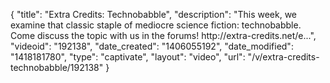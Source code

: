 {
    "title": "Extra Credits: Technobabble",
    "description": "This week, we examine that classic staple of mediocre science fiction: technobabble. Come discuss the topic with us in the forums! http:\/\/extra-credits.net\/e...",
    "videoid": "192138",
    "date_created": "1406055192",
    "date_modified": "1418181780",
    "type": "captivate",
    "layout": "video",
    "url": "\/v\/extra-credits-technobabble\/192138"
}